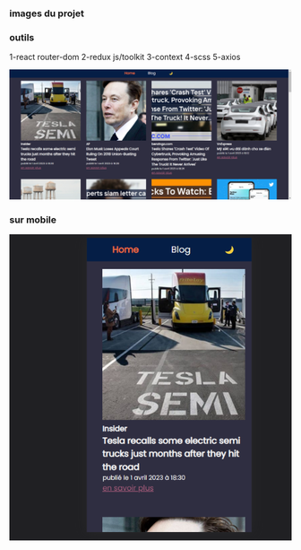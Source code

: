 ### images du projet

### outils

1-react router-dom
2-redux js/toolkit
3-context
4-scss
5-axios

![desktop](./src/features/images/blog.png)

### sur mobile

![mobile](./src/features/images/blogMobile.png)
